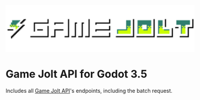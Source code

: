 <p align="center">
  <img max-height="300" alt="Game Jolt API for Godot" src="addons/gamejolt/example/logo.png">
</p>

# Game Jolt API for Godot 3.5

Includes all [Game Jolt API](https://gamejolt.com/game-api/doc)'s endpoints, including the batch request.
